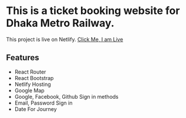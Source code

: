 # This is a ticket booking website for Dhaka Metro Railway.

This project is live on Netlify. [Click Me, I am Live](https://dhaka-metro-rail.netlify.app/)

## Features
* React Router
* React Bootstrap
* Netlify Hosting
* Google Map
* Google, Facebook, Github Sign in methods
* Email, Password Sign in
* Date For Journey

